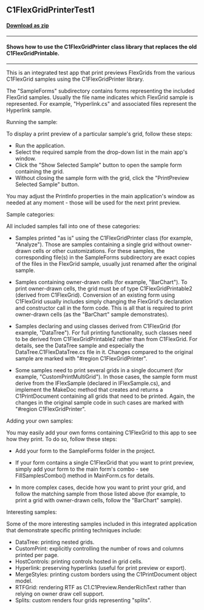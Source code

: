 ## C1FlexGridPrinterTest1
#### [Download as zip](https://grapecity.github.io/DownGit/#/home?url=https://github.com/GrapeCity/ComponentOne-WinForms-Samples/tree/master/Core\PrintDocument\CS\C1FlexGridPrintable2\Test1)
____
#### Shows how to use the C1FlexGridPrinter class library that replaces the old C1FlexGridPrintable.
____
This is an integrated test app that print previews FlexGrids from the
various C1FlexGrid samples using the C1FlexGridPrinter library.

The "SampleForms" subdirectory contains forms representing the included
FlexGrid samples. Usually the file name indicates which FlexGrid
sample is represented. For example, "Hyperlink.cs" and associated files
represent the Hyperlink sample.

Running the sample:

To display a print preview of a particular sample's grid, follow these steps:

* Run the application.
* Select the required sample from the drop-down list in the main app's window.
* Click the "Show Selected Sample" button to open the sample form containing the grid.
* Without closing the sample form with the grid, click the "PrintPreview Selected Sample" button.

You may adjust the PrintInfo properties in the main application's window as
needed at any moment - those will be used for the next print preview.

Sample categories:

All included samples fall into one of these categories:

* Samples printed "as is" using the C1FlexGridPrinter class (for example,
   "Analyze"). Those are samples containing a single grid without owner-
   drawn cells or other customizations. For these samples, the
   corresponding file(s) in the SampleForms subdirectory are exact
   copies of the files in the FlexGrid sample, usually just renamed
   after the original sample.

* Samples containing owner-drawn cells (for example, "BarChart"). To print
   owner-drawn cells, the grid must be of type C1FlexGridPrintable2
   (derived from C1FlexGrid). Conversion of an existing form using
   C1FlexGrid usually includes simply changing the FlexGrid's
   declaration and constructor call in the form code. This is all that
   is required to print owner-drawn cells (as the "BarChart" sample
   demonstrates).

* Samples declaring and using classes derived from C1FlexGrid (for example,
   "DataTree"). For full printing functionality, such classes need to be
   derived from C1FlexGridPrintable2 rather than from C1FlexGrid. For
   details, see the DataTree sample and especially the
   DataTree.C1FlexDataTree.cs file in it. Changes compared to the
   original sample are marked with "#region C1FlexGridPrinter".

* Some samples need to print several grids in a single document
   (for example, "CustomPrintMultiGrid"). In those cases, the sample form must
   derive from the IFlexSample (declared in IFlexSample.cs), and
   implement the MakeDoc method that creates and returns a
   C1PrintDocument containing all grids that need to be printed. Again,
   the changes in the original sample code in such cases are marked with
   "#region C1FlexGridPrinter".

Adding your own samples:

You may easily add your own forms containing C1FlexGrid to this app to see how
they print. To do so, follow these steps:

* Add your form to the SampleForms folder in the project.
* If your form contains a single C1FlexGrid that you want to print
  preview, simply add your form to the main form's combo - see
  FillSamplesCombo() method in MainForm.cs for details.

* In more complex cases, decide how you want to print your grid, and
  follow the matching sample from those listed above (for example, to print a
  grid with owner-drawn cells, follow the "BarChart" sample).

Interesting samples:

Some of the more interesting samples included in this integrated application
that demonstrate specific printing techniques include:

* DataTree: printing nested grids.
* CustomPrint: explicitly controlling the number of rows and columns printed per page.
* HostControls: printing controls hosted in grid cells.
* Hyperlink: preserving hyperlinks (useful for print preview or export).
* MergeStyles: printing custom borders using the C1PrintDocument object model.
* RTFGrid: rendering RTF as C1.C1Preview.RenderRichText rather than relying on owner draw cell support.
* Splits: custom renders four grids representing "splits".
